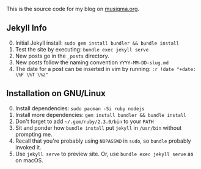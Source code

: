 This is the source code for my blog on [musigma.org](http://musigma.org/).

## Jekyll Info
0. Initial Jekyll install: `sudo gem install bundler && bundle install`
0. Test the site by executing: `bundle exec jekyll serve`
0. New posts go in the `_posts` directory.
0. New posts follow the naming convention `YYYY-MM-DD-slug.md`
0. The date for a post can be inserted in vim by running: `:r !date "+date: \%F \%T \%z"`

## Installation on GNU/Linux
0. Install dependencies: `sudo pacman -Si ruby nodejs`
0. Install more dependencies: `gem install bundler && bundle install`
0. Don't forget to add `~/.gem/ruby/2.3.0/bin` to your `PATH`
0. Sit and ponder how `bundle install` put `jekyll` in `/usr/bin` without prompting me.
0. Recall that you're probably using `NOPASSWD` in `sudo`, so `bundle` probably invoked it.
0. Use `jekyll serve` to preview site. Or, use `bundle exec jekyll serve` as on macOS.
